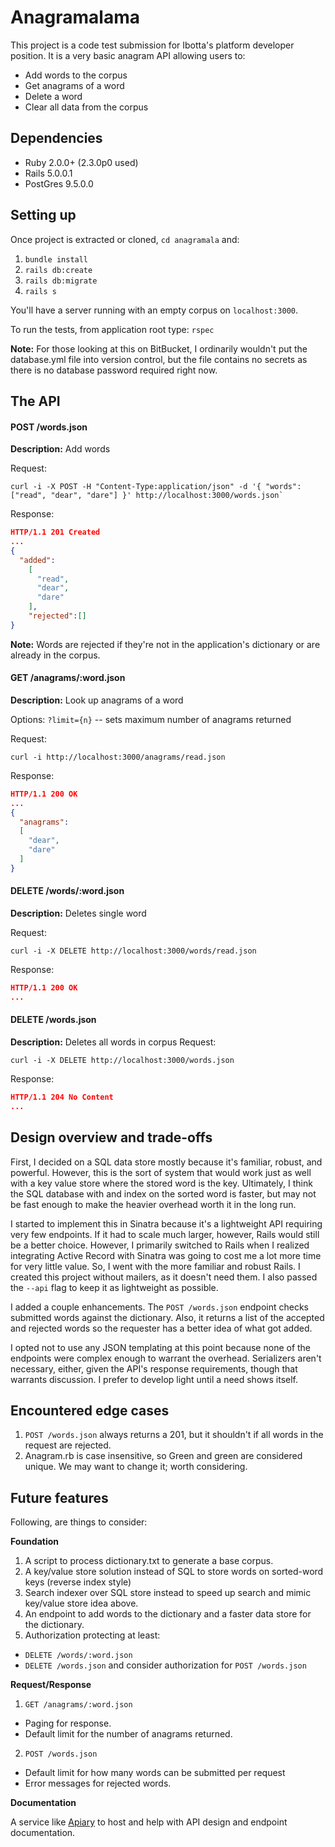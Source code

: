# Anagramalama

This project is a code test submission for Ibotta's platform developer position. It is a very basic anagram API allowing users to:
* Add words to the corpus
* Get anagrams of a word
* Delete a word
* Clear all data from the corpus

## Dependencies
* Ruby 2.0.0+ (2.3.0p0 used)
* Rails 5.0.0.1
* PostGres 9.5.0.0

## Setting up
Once project is extracted or cloned, `cd anagramala` and:
1. `bundle install`
2. `rails db:create`
3. `rails db:migrate`
4. `rails s`

You'll have a server running with an empty corpus on `localhost:3000`.

To run the tests, from application root type: `rspec`

**Note:** For those looking at this on BitBucket, I ordinarily wouldn't put the database.yml file into version control, but the file contains no secrets as there is no database password required right now.

## The API
#### POST /words.json
**Description:** Add words

Request:
```shell
curl -i -X POST -H "Content-Type:application/json" -d '{ "words": ["read", "dear", "dare"] }' http://localhost:3000/words.json`
```
Response:
```json
HTTP/1.1 201 Created
...
{
  "added":
    [
      "read",
      "dear",
      "dare"
    ],
    "rejected":[]
}
```
**Note:** Words are rejected if they're not in the application's dictionary or are already in the corpus.

#### GET /anagrams/:word.json
**Description:** Look up anagrams of a word

Options: `?limit={n}` -- sets maximum number of anagrams returned

Request:
```shell
curl -i http://localhost:3000/anagrams/read.json
```

Response:
```json
HTTP/1.1 200 OK
...
{
  "anagrams":
  [
    "dear",
    "dare"
  ]
}
```

#### DELETE /words/:word.json
**Description:** Deletes single word

Request:
```shell
curl -i -X DELETE http://localhost:3000/words/read.json
```

Response:
```json
HTTP/1.1 200 OK
...
```

#### DELETE /words.json
**Description:** Deletes all words in corpus
Request:
```shell
curl -i -X DELETE http://localhost:3000/words.json
```

Response:
```json
HTTP/1.1 204 No Content
...
```

## Design overview and trade-offs
First, I decided on a SQL data store mostly because it's familiar, robust, and powerful. However, this is the sort of system that would work just as well with a key value store where the stored word is the key. Ultimately, I think the SQL database with and index on the sorted word is faster, but may not be fast enough to make the heavier overhead worth it in the long run.

I started to implement this in Sinatra because it's a lightweight API requiring very few endpoints. If it had to scale much larger, however, Rails would still be a better choice. However, I primarily switched to Rails when I realized integrating Active Record with Sinatra was going to cost me a lot more time for very little value. So, I went with the more familiar and robust Rails. I created this project without mailers, as it doesn't need them. I also passed the `--api` flag to keep it as lightweight as possible.

I added a couple enhancements. The `POST /words.json` endpoint checks submitted words against the dictionary. Also, it returns a list of the accepted and rejected words so the requester has a better idea of what got added.

I opted not to use any JSON templating at this point because none of the endpoints were complex enough to warrant the overhead. Serializers aren't necessary, either, given the API's response requirements, though that warrants discussion. I prefer to develop light until a need shows itself.

## Encountered edge cases
1. `POST /words.json` always returns a 201, but it shouldn't if all words in the request are rejected.
2. Anagram.rb is case insensitive, so Green and green are considered unique. We may want to change it; worth considering.

## Future features
Following, are things to consider:

**Foundation**
1. A script to process dictionary.txt to generate a base corpus.
2. A key/value store solution instead of SQL to store words on sorted-word keys (reverse index style)
3. Search indexer over SQL store instead to speed up search and mimic key/value store idea above.
4. An endpoint to add words to the dictionary and a faster data store for the dictionary.
5. Authorization protecting at least:
  * `DELETE /words/:word.json`
  * `DELETE /words.json` and consider authorization for `POST /words.json`

**Request/Response**
1. `GET /anagrams/:word.json`
  * Paging for  response.
  * Default limit for the number of anagrams returned.
2. `POST /words.json`
  * Default limit for how many words can be submitted per request 
  * Error messages for rejected words.
  
**Documentation**

A service like [Apiary](http://apiary.io) to host and help with API design and endpoint documentation.
